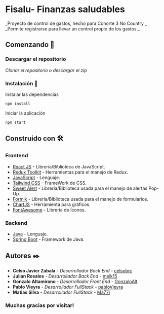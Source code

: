 # Fisalu- Finanzas saludables

_Proyecto de control de gastos, hecho para Cohorte 3 No Country _
_Permite registrarse para llevar un control propio de los gastos _

## Comenzando 🚀

### Descargar el repositorio

_Clonar el repositorio o descargar el zip_

### Instalación 🔧

Instalar las dependencias

```
npm install
```

Iniciar la aplicación

```
npm start
```

## Construido con 🛠️

### Frontend
- [React JS](https://es.reactjs.org/) - Librería/Biblioteca de JavaScript.
- [Redux Toolkit](https://redux-toolkit.js.org/) - Herramientas para el manejo de Redux.
- [JavaScript](https://developer.mozilla.org/es/docs/Web/JavaScript) - Lenguaje.
- [Tailwind CSS](https://tailwindcss.com/) - FrameWork de CSS.
- [Sweet Alert](https://sweetalert2.github.io/) - Librería/Biblioteca usada para el manejo de alertas Pop-Up.
- [Formik](https://formik.org/) - Librería/Biblioteca usada para el manejo de formularios.
- [ChartJS](https://www.chartjs.org/) - Herramienta para gráficos.
- [FontAwesome](https://fontawesome.com/) - Librería de Íconos.

### Backend
- [Java](https://www.java.com/es/) - Lenguaje.
- [Spring Boot](https://spring.io/) - Framework de Java.


## Autores ✒️

- **Celso Javier Zabala** - _Desarrollador Back End_ - [celsobrc](https://github.com/celsobrc)
- **Julian Rosales** - _Desarrollador Back End_ - [melk15](https://github.com/melk15)
- **Gonzalo Altamirano** - _Desarrollador Front End_ - [GonzaloAlt](https://github.com/GonzaloAlt/)
- **Pablo Vieyra** - _Desarrollador FullStack_ - [pabloVieyra](https://github.com/pabloVieyra)
- **Matias Silva** - _Desarrollador FullStack_ - [Ma77i](https://github.com/Ma77i)

### Muchas gracias por visitar!

```

```
